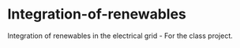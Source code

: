 # Integration-of-renewables
Integration of renewables in the electrical grid - For the class project.
